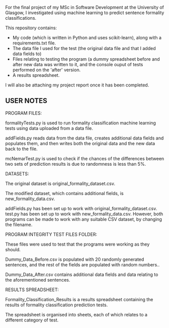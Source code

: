 For the final project of my MSc in Software Development at the University of Glasgow, I investigated using machine learning to predict sentence formality classifications.

This repository contains:

- My code (which is written in Python and uses scikit-learn), along with a requirements.txt file. 
- The data file I used for the test (the original data file and that I added data fields to)
- Files relating to testing the program (a dummy spreadsheet before and after new data was written to it, and the console ouput of tests performed on the 'after' version.
- A results spreadsheet.

I will also be attaching my project report once it has been completed. 

USER NOTES
----------

PROGRAM FILES:

formalityTests.py is used to run formality classification machine learning tests using data uploaded from a data file.

addFields.py reads data from the data file, creates additional data fields and populates them, and then writes both the original data and the new data back to the file.

mcNemarTest.py is used to check if the chances of the differences between two sets of prediction results is due to randomness is less than 5%.

DATASETS:

The original dataset is original_formality_dataset.csv.

The modified dataset, which contains additional fields, is new_formality_data.csv.

addFields.py has been set up to work with original_formality_dataset.csv. test.py has been set up to work with new_formality_data.csv. However, both programs can be made to work with any suitable CSV dataset, by changing the filename.

PROGRAM INTEGRITY TEST FILES FOLDER:

These files were used to test that the programs were working as they should.

Dummy_Data_Before.csv is populated with 20 randomly generated sentences, and the rest of the fields are populated with random numbers..

Dummy_Data_After.csv contains additional data fields and data relating to the aforementioned sentences.

RESULTS SPREADSHEET:

Formality_Classification_Results is a results spreadsheet containing the results of formality classification prediction tests.

The spreadsheet is organised into sheets, each of which relates to a different category of test.
